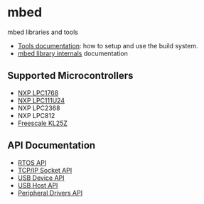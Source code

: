 mbed
====

mbed libraries and tools

* [Tools documentation](http://mbed.org/handbook/mbed-tools): how to setup and use the build system.
* [mbed library internals](http://mbed.org/handbook/mbed-library-internals) documentation

Supported Microcontrollers
--------------------------
* [NXP LPC1768](http://mbed.org/handbook/mbed-NXP-LPC1768)
* [NXP LPC111U24](http://mbed.org/handbook/mbed-NXP-LPC11U24)
* NXP LPC2368
* NXP LPC812
* [Freescale KL25Z](http://mbed.org/handbook/mbed-FRDM-KL25Z)

API Documentation
-----------------
* [RTOS API](http://mbed.org/handbook/RTOS)
* [TCP/IP Socket API](http://mbed.org/handbook/Socket)
* [USB Device API](http://mbed.org/handbook/USBDevice)
* [USB Host API](http://mbed.org/handbook/USBHost)
* [Peripheral Drivers API](http://mbed.org/handbook/Homepage)
